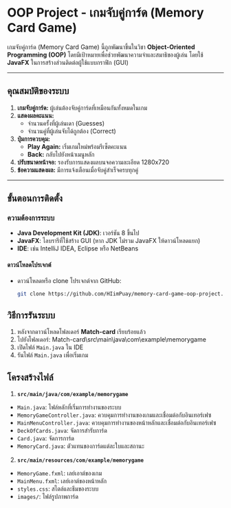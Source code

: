 # OOP Project - เกมจับคู่การ์ด (Memory Card Game)

เกมจับคู่การ์ด (Memory Card Game) นี้ถูกพัฒนาขึ้นในวิชา **Object-Oriented Programming (OOP)** โดยมีเป้าหมายเพื่อช่วยพัฒนาความจำและสมาธิของผู้เล่น โดยใช้ **JavaFX** ในการสร้างส่วนติดต่อผู้ใช้แบบกราฟิก (GUI)

---

## คุณสมบัติของระบบ
1. **เกมจับคู่การ์ด:** ผู้เล่นต้องจับคู่การ์ดที่เหมือนกันทั้งหมดในเกม
2. **แสดงผลคะแนน:** 
   - จำนวนครั้งที่ผู้เล่นเดา (Guesses)
   - จำนวนคู่ที่ผู้เล่นจับได้ถูกต้อง (Correct)
3. **ปุ่มการควบคุม:** 
   - **Play Again:** เริ่มเกมใหม่พร้อมรีเซ็ตคะแนน
   - **Back:** กลับไปยังหน้าเมนูหลัก
4. **ปรับขนาดหน้าจอ:** รองรับการแสดงผลบนจอความละเอียด 1280x720
5. **ข้อความแสดงผล:** มีการแจ้งเตือนเมื่อจับคู่สำเร็จครบทุกคู่

---

## ขั้นตอนการติดตั้ง

### ความต้องการระบบ
- **Java Development Kit (JDK)**: เวอร์ชัน 8 ขึ้นไป
- **JavaFX**: ไลบรารีที่ใช้สร้าง GUI (หาก JDK ไม่รวม JavaFX ให้ดาวน์โหลดแยก)
- **IDE**: เช่น IntelliJ IDEA, Eclipse หรือ NetBeans

#### ดาวน์โหลดโปรเจกต์
- ดาวน์โหลดหรือ clone โปรเจกต์จาก GitHub:
   ```bash
   git clone https://github.com/HIimPuay/memory-card-game-oop-project.git

## วิธีการรันระบบ
1. หลังจากดาวน์โหลดโฟลเดอร์ **Match-card** เรียบร้อยแล้ว
2. ไปยังโฟลเดอร์:
Match-card\src\main\java\com\example\memorygame
3. เปิดไฟล์ `Main.java` ใน IDE
4. รันไฟล์ `Main.java` เพื่อเริ่มเกม


## โครงสร้างไฟล์
1. **`src/main/java/com/example/memorygame`**
- `Main.java`: ไฟล์หลักที่เริ่มการทำงานของระบบ
- `MemoryGameController.java`: ควบคุมการทำงานของเกมและเชื่อมต่อกับอินเทอร์เฟซ
- `MainMenuController.java`: ควบคุมการทำงานของหน้าหลักและเชื่อมต่อกับอินเทอร์เฟซ
- `DeckOfCards.java`: จัดการสำรับการ์ด
- `Card.java`: จัดการการ์ด
- `MemoryCard.java`: ตัวแทนของการ์ดแต่ละใบและสถานะ
2. **`src/main/resources/com/example/memorygame`**
- `MemoryGame.fxml`: เลย์เอาต์ของเกม
- `MainMenu.fxml`: เลย์เอาต์ของหน้าหลัก
- `styles.css`: สไตล์และธีมของระบบ
- `images/`: ไฟล์รูปภาพการ์ด

